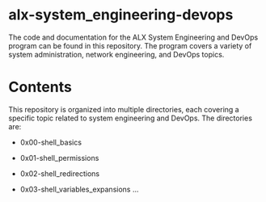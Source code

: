# alx-system_engineering-devops 
The code and documentation for the ALX System Engineering and DevOps program can be found in this repository. The program covers a variety of system administration, network engineering, and DevOps topics.
# Contents
This repository is organized into multiple directories, each covering a specific topic related to system engineering and DevOps. The directories are:
- 0x00-shell_basics
* 0x01-shell_permissions 
+ 0x02-shell_redirections
- 0x03-shell_variables_expansions ...
